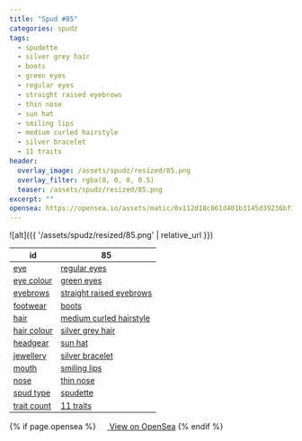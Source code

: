 ```yaml
---
title: "Spud #85"
categories: spudz
tags:
  - spudette
  - silver grey hair
  - boots
  - green eyes
  - regular eyes
  - straight raised eyebrows
  - thin nose
  - sun hat
  - smiling lips
  - medium curled hairstyle
  - silver bracelet
  - 11 traits
header:
  overlay_image: /assets/spudz/resized/85.png
  overlay_filter: rgba(0, 0, 0, 0.5)
  teaser: /assets/spudz/resized/85.png
excerpt: ""
opensea: https://opensea.io/assets/matic/0x112d18c861d401b3145d39236bf149f01e18beed/85
---
```

![alt]({{ '/assets/spudz/resized/85.png' | relative_url }})

| id | 85 |
|-|-|
| <a href="/traits/eye/#trait-type">eye</a> | <a href="/traits/eye/regular-eyes/1/#trait">regular eyes</a> |
| <a href="/traits/eye-colour/#trait-type">eye colour</a> | <a href="/traits/eye-colour/green-eyes/1/#trait">green eyes</a> |
| <a href="/traits/eyebrows/#trait-type">eyebrows</a> | <a href="/traits/eyebrows/straight-raised-eyebrows/1/#trait">straight raised eyebrows</a> |
| <a href="/traits/footwear/#trait-type">footwear</a> | <a href="/traits/footwear/boots/1/#trait">boots</a> |
| <a href="/traits/hair/#trait-type">hair</a> | <a href="/traits/hair/medium-curled-hairstyle/1/#trait">medium curled hairstyle</a> |
| <a href="/traits/hair-colour/#trait-type">hair colour</a> | <a href="/traits/hair-colour/silver-grey-hair/1/#trait">silver grey hair</a> |
| <a href="/traits/headgear/#trait-type">headgear</a> | <a href="/traits/headgear/sun-hat/1/#trait">sun hat</a> |
| <a href="/traits/jewellery/#trait-type">jewellery</a> | <a href="/traits/jewellery/silver-bracelet/1/#trait">silver bracelet</a> |
| <a href="/traits/mouth/#trait-type">mouth</a> | <a href="/traits/mouth/smiling-lips/1/#trait">smiling lips</a> |
| <a href="/traits/nose/#trait-type">nose</a> | <a href="/traits/nose/thin-nose/1/#trait">thin nose</a> |
| <a href="/traits/spud-type/#trait-type">spud type</a> | <a href="/traits/spud-type/spudette/1/#trait">spudette</a> |
| <a href="/traits/trait-count/#trait-type">trait count</a> | <a href="/traits/trait-count/11-traits/1/#trait">11 traits</a> |

{% if page.opensea %}
<a href="{{page.opensea}}" class="btn btn--info" onclick="window.open(this.href, '_blank'); return false;"><img src="/assets/images/opensea.svg" width="16px"><span>  View on OpenSea</span></a>
{% endif %}

